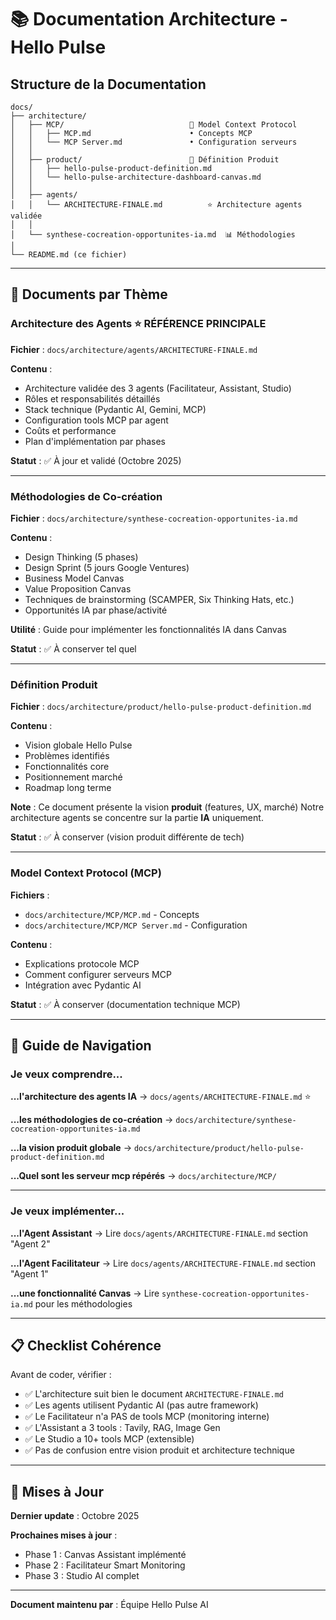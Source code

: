# 📚 Documentation Architecture - Hello Pulse

## Structure de la Documentation

```
docs/
├── architecture/
│   ├── MCP/                            📡 Model Context Protocol
│   │   ├── MCP.md                      • Concepts MCP
│   │   └── MCP Server.md               • Configuration serveurs
│   │
│   ├── product/                        🎯 Définition Produit
│   │   ├── hello-pulse-product-definition.md
│   │   └── hello-pulse-architecture-dashboard-canvas.md
│   │
│   ├── agents/
│   │   └── ARCHITECTURE-FINALE.md          ⭐ Architecture agents validée
│   │
│   └── synthese-cocreation-opportunites-ia.md  📊 Méthodologies
│
└── README.md (ce fichier)
```

---

## 🎯 Documents par Thème

### Architecture des Agents ⭐ RÉFÉRENCE PRINCIPALE

**Fichier** : `docs/architecture/agents/ARCHITECTURE-FINALE.md`

**Contenu** :
- Architecture validée des 3 agents (Facilitateur, Assistant, Studio)
- Rôles et responsabilités détaillés
- Stack technique (Pydantic AI, Gemini, MCP)
- Configuration tools MCP par agent
- Coûts et performance
- Plan d'implémentation par phases

**Statut** : ✅ À jour et validé (Octobre 2025)

---

### Méthodologies de Co-création

**Fichier** : `docs/architecture/synthese-cocreation-opportunites-ia.md`

**Contenu** :
- Design Thinking (5 phases)
- Design Sprint (5 jours Google Ventures)
- Business Model Canvas
- Value Proposition Canvas
- Techniques de brainstorming (SCAMPER, Six Thinking Hats, etc.)
- Opportunités IA par phase/activité

**Utilité** : Guide pour implémenter les fonctionnalités IA dans Canvas

**Statut** : ✅ À conserver tel quel

---

### Définition Produit

**Fichier** : `docs/architecture/product/hello-pulse-product-definition.md`

**Contenu** :
- Vision globale Hello Pulse
- Problèmes identifiés
- Fonctionnalités core
- Positionnement marché
- Roadmap long terme

**Note** : Ce document présente la vision **produit** (features, UX, marché)
Notre architecture agents se concentre sur la partie **IA** uniquement.

**Statut** : ✅ À conserver (vision produit différente de tech)

---

### Model Context Protocol (MCP)

**Fichiers** :
- `docs/architecture/MCP/MCP.md` - Concepts
- `docs/architecture/MCP/MCP Server.md` - Configuration

**Contenu** :
- Explications protocole MCP
- Comment configurer serveurs MCP
- Intégration avec Pydantic AI

**Statut** : ✅ À conserver (documentation technique MCP)

---

## 🧭 Guide de Navigation

### Je veux comprendre...

**...l'architecture des agents IA** → `docs/agents/ARCHITECTURE-FINALE.md` ⭐

**...les méthodologies de co-création** → `docs/architecture/synthese-cocreation-opportunites-ia.md`

**...la vision produit globale** → `docs/architecture/product/hello-pulse-product-definition.md`

**...Quel sont les serveur mcp répérés** → `docs/architecture/MCP/`

---

### Je veux implémenter...

**...l'Agent Assistant** → Lire `docs/agents/ARCHITECTURE-FINALE.md` section "Agent 2"

**...l'Agent Facilitateur** → Lire `docs/agents/ARCHITECTURE-FINALE.md` section "Agent 1"

**...une fonctionnalité Canvas** → Lire `synthese-cocreation-opportunites-ia.md` pour les méthodologies

---

## 📋 Checklist Cohérence

Avant de coder, vérifier :

- ✅ L'architecture suit bien le document `ARCHITECTURE-FINALE.md`
- ✅ Les agents utilisent Pydantic AI (pas autre framework)
- ✅ Le Facilitateur n'a PAS de tools MCP (monitoring interne)
- ✅ L'Assistant a 3 tools : Tavily, RAG, Image Gen
- ✅ Le Studio a 10+ tools MCP (extensible)
- ✅ Pas de confusion entre vision produit et architecture technique

---

## 🔄 Mises à Jour

**Dernier update** : Octobre 2025

**Prochaines mises à jour** :
- Phase 1 : Canvas Assistant implémenté
- Phase 2 : Facilitateur Smart Monitoring
- Phase 3 : Studio AI complet

---

**Document maintenu par** : Équipe Hello Pulse AI